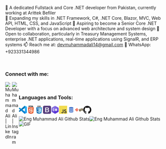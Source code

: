 


👀 A dedicated Fullstack and Core .NET developer from Pakistan, currently working at Arittek Befiler
<br/>
🌱 Expanding my skills in .NET Framework, C#, .NET Core, Blazor, MVC, Web API, HTML, CSS, and JavaScript
🚀 Aspiring to become a Senior Core .NET Developer with a focus on advanced web architecture and system design
💞️ Open to collaboration, particularly in Treasury Management Systems, enterprise .NET applications, real-time applications using SignalR, and ERP systems
📫 Reach me at: devmuhammadali14@gmail.com
📲 WhatsApp: +923331344986


 




### Connect with me:




[<img align="left" alt="Muhammad Ali | LinkedIn" width="22px" src="https://cdn.jsdelivr.net/npm/simple-icons@v3/icons/linkedin.svg" />][linkedin]

[<img align="left" alt="Muhammad Ali | Instagram" width="22px" src="https://cdn.jsdelivr.net/npm/simple-icons@v3/icons/instagram.svg" />][instagram]




<br />





### Languages and Tools:




<img align="left" alt="Visual Studio Code" width="26px" title="visual-studio-code" src="https://raw.githubusercontent.com/github/explore/80688e429a7d4ef2fca1e82350fe8e3517d3494d/topics/visual-studio-code/visual-studio-code.png" />

<img align="left" alt="HTML5" width="26px" title="Html" src="https://raw.githubusercontent.com/github/explore/80688e429a7d4ef2fca1e82350fe8e3517d3494d/topics/html/html.png" />

<img align="left" alt="CSS3" width="26px" title="Css" src="https://raw.githubusercontent.com/github/explore/80688e429a7d4ef2fca1e82350fe8e3517d3494d/topics/css/css.png" />

<img align="left" alt="bootstrap" width="26px" title="Bootstrap" src="https://raw.githubusercontent.com/github/explore/80688e429a7d4ef2fca1e82350fe8e3517d3494d/topics/bootstrap/bootstrap.png" />




<img align="left" alt="c#" width="26px" title="C#" src="https://raw.githubusercontent.com/github/explore/80688e429a7d4ef2fca1e82350fe8e3517d3494d/topics/csharp/csharp.png" />

<img align="left" alt="JavaScript" width="26px" title="JavaScript" src="https://raw.githubusercontent.com/github/explore/80688e429a7d4ef2fca1e82350fe8e3517d3494d/topics/javascript/javascript.png" />





<img align="left" alt="Sql" width="26px" title="Sql" src="https://raw.githubusercontent.com/github/explore/80688e429a7d4ef2fca1e82350fe8e3517d3494d/topics/sql/sql.png" />



<img align="left" alt="Git" width="26px" title="Git" src="https://raw.githubusercontent.com/github/explore/80688e429a7d4ef2fca1e82350fe8e3517d3494d/topics/git/git.png" />

<img align="left" alt="GitHub" width="26px" title="Github" src="https://raw.githubusercontent.com/github/explore/78df643247d429f6cc873026c0622819ad797942/topics/github/github.png" />





<br />

<br />

<img align="left" alt="Eng Muhammad Ali Github Stats" src="https://github-readme-stats.vercel.app/api/top-langs/?username=EngMuhammadAli&layout=compact&theme=radical&hide_border=false" />

<img align="left" alt="Eng Muhammad Ali Github Stats" src="https://github-readme-stats.vercel.app/api?username=EngMuhammadAli&show_icons=true&theme=radical&hide_border=false" />

<img height="250" alt="GIF" src="https://miro.medium.com/max/875/1*Urc28sbnORGOW5oyohQ06g.gif" />





[instagram]:https://www.instagram.com/alee4365/

[linkedin]: https://www.linkedin.com/in/m-ali101/
